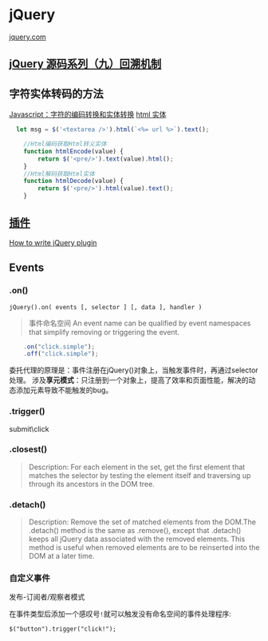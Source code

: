 # jQuery

[jquery.com](http://jquery.com/download/)

## [jQuery 源码系列（九）回溯机制](https://segmentfault.com/a/1190000008468456)

## 字符实体转码的方法
[Javascript：字符的编码转换和实体转换](https://segmentfault.com/q/1010000000146420)
[html 实体](http://www.w3school.com.cn/html/html_entities.asp)

```js
  let msg = $('<textarea />').html(`<%= url %>`).text();
```


```js
    //Html编码获取Html转义实体  
    function htmlEncode(value) {
        return $('<pre/>').text(value).html();
    }
    //Html解码获取Html实体  
    function htmlDecode(value) {
        return $('<pre/>').html(value).text();
    } 
```

## [插件](#jquery-plugin)

[How to write jQuery plugin](http://i5ting.github.io/i5ting_ztree_toc/build/jquery.plugin.html)

## Events

### .on()

`jQuery().on( events [, selector ] [, data ], handler )`
> 事件命名空间 An event name can be qualified by event namespaces that simplify removing or triggering the event. 

```js
    .on("click.simple");
    .off("click.simple");
```

委托代理的原理是：事件注册在jQuery()对象上，当触发事件时，再通过selector处理。
涉及**享元模式**：只注册到一个对象上，提高了效率和页面性能，解决的动态添加元素导致不能触发的bug。

### .trigger()

submit\click

### .closest()
>Description: For each element in the set, get the first element that matches the selector by testing the element itself and traversing up through its ancestors in the DOM tree.

### .detach()
>Description: Remove the set of matched elements from the DOM.The .detach() method is the same as .remove(), except that .detach() keeps all jQuery data associated with the removed elements. This method is useful when removed elements are to be reinserted into the DOM at a later time.


### 自定义事件
发布-订阅者/观察者模式


在事件类型后添加一个感叹号`!`就可以触发没有命名空间的事件处理程序:
```JS
$("button").trigger("click!");
```


